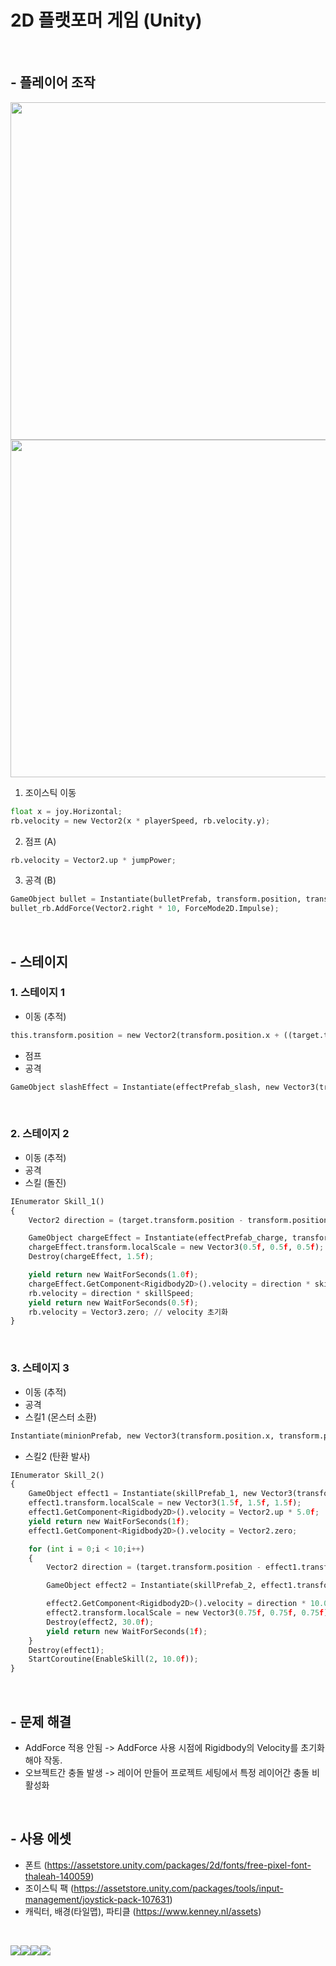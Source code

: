 # 2D 플랫포머 게임 (Unity)
<br/>

## - 플레이어 조작
<img src="https://user-images.githubusercontent.com/86781939/235141631-4cfe7876-e484-47be-b238-da2f02a6e0e5.png"  width="1200" height="540" > <img src="https://user-images.githubusercontent.com/86781939/235142481-63facdec-1818-40e6-a292-2f4d3e446b8c.png"  width="1200" height="540" >

   1. 조이스틱 이동
```python
float x = joy.Horizontal;
rb.velocity = new Vector2(x * playerSpeed, rb.velocity.y);
```
   2. 점프 (A)
```python
rb.velocity = Vector2.up * jumpPower;
```
   3. 공격 (B)
```python
GameObject bullet = Instantiate(bulletPrefab, transform.position, transform.rotation);
bullet_rb.AddForce(Vector2.right * 10, ForceMode2D.Impulse);
```
<br/>

## - 스테이지

  ### 1. 스테이지 1
  - 이동 (추적)
   ```python
   this.transform.position = new Vector2(transform.position.x + ((target.transform.position - transform.position).normalized).x * moveSpeed * Time.deltaTime, transform.position.y);
   ```
  - 점프
  - 공격
   ```python
   GameObject slashEffect = Instantiate(effectPrefab_slash, new Vector3(transform.position.x, transform.position.y, -3), transform.rotation);
   ```
   <br/>
  
  ### 2. 스테이지 2
  - 이동 (추적)
  - 공격
  - 스킬 (돌진)
   ```python
   IEnumerator Skill_1()
   {
       Vector2 direction = (target.transform.position - transform.position).normalized;

       GameObject chargeEffect = Instantiate(effectPrefab_charge, transform.position, transform.rotation);
       chargeEffect.transform.localScale = new Vector3(0.5f, 0.5f, 0.5f);
       Destroy(chargeEffect, 1.5f);

       yield return new WaitForSeconds(1.0f);
       chargeEffect.GetComponent<Rigidbody2D>().velocity = direction * skillSpeed;
       rb.velocity = direction * skillSpeed;
       yield return new WaitForSeconds(0.5f);
       rb.velocity = Vector3.zero; // velocity 초기화
   }
   ```
   <br/>
  
  ### 3. 스테이지 3
  - 이동 (추적)
  - 공격
  - 스킬1 (몬스터 소환)
   ```python
   Instantiate(minionPrefab, new Vector3(transform.position.x, transform.position.y, transform.position.z), transform.rotation);
   ```
  - 스킬2 (탄환 발사)
   ```python
   IEnumerator Skill_2()
   {
       GameObject effect1 = Instantiate(skillPrefab_1, new Vector3(transform.position.x, transform.position.y, -3), transform.rotation);
       effect1.transform.localScale = new Vector3(1.5f, 1.5f, 1.5f);
       effect1.GetComponent<Rigidbody2D>().velocity = Vector2.up * 5.0f;
       yield return new WaitForSeconds(1f);
       effect1.GetComponent<Rigidbody2D>().velocity = Vector2.zero;

       for (int i = 0;i < 10;i++)
       {
           Vector2 direction = (target.transform.position - effect1.transform.position).normalized;

           GameObject effect2 = Instantiate(skillPrefab_2, effect1.transform.position, Quaternion.AngleAxis((Mathf.Atan2(direction.y, direction.x) + 100) * Mathf.Rad2Deg, Vector3.forward));

           effect2.GetComponent<Rigidbody2D>().velocity = direction * 10.0f;
           effect2.transform.localScale = new Vector3(0.75f, 0.75f, 0.75f);
           Destroy(effect2, 30.0f);
           yield return new WaitForSeconds(1f);
       }
       Destroy(effect1);
       StartCoroutine(EnableSkill(2, 10.0f));
   }
   ```
   <br/>

## - 문제 해결
   - AddForce 적용 안됨 -> AddForce 사용 시점에 Rigidbody의 Velocity를 초기화해야 작동.
   - 오브젝트간 충돌 발생 -> 레이어 만들어 프로젝트 세팅에서 특정 레이어간 충돌 비활성화
<br/>

## - 사용 에셋
  - 폰트 (https://assetstore.unity.com/packages/2d/fonts/free-pixel-font-thaleah-140059)
  - 조이스틱 팩 (https://assetstore.unity.com/packages/tools/input-management/joystick-pack-107631)
  - 캐릭터, 배경(타일맵), 파티클 (https://www.kenney.nl/assets)
<br/>

<img src="https://img.shields.io/badge/Unity-212121?style=for-the-badge&logo=Unity&logoColor=white"><img src="https://img.shields.io/badge/Visual%20Studio-5C2D91?style=for-the-badge&logo=Visual%20Studio&logoColor=white"><img src="https://img.shields.io/badge/C%20Sharp-239120?style=for-the-badge&logo=C%20Sharp&logoColor=white"><img src="https://img.shields.io/badge/GitHub-181717?style=for-the-badge&logo=GitHub&logoColor=white">

